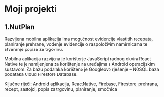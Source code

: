 # Moji projekti

## 1.NutPlan

Razvijena mobilna aplikacija ima mogućnost evidencije vlastitih recepata, planiranje 
prehrane, vođenje evidencije o raspoloživim namirnicama te stvaranje popisa za trgovinu. 

Mobilna aplikacija razvijena je korištenje JavaScript radnog okvira React Native te je 
namijenjena za korištenje na uređajima s Android operacijskim sustavom. Za bazu podataka 
korišteno je Googleovo rješenje – NOSQL baza podataka Cloud Firestore Database. 

Ključne riječi: Android aplikacija, ReactNative, Firebase, Firestore, prehrana, recept, 
sastojci, popis za trgovinu, planiranje, smočnica

